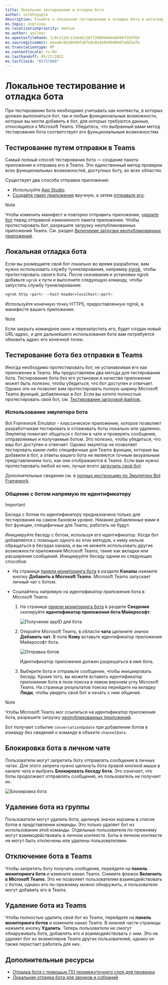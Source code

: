 ```yaml
---
title: Локальное тестирование и отладка бота
author: surbhigupta
description: Узнайте о локальном тестировании и отладке бота в интегрированной среде разработки Teams с помощью загрузки неопубликованных приложений, вне Teams с помощью эмулятора бота и посредством прямого общения с ботом.
ms.topic: overview
ms.localizationpriority: medium
ms.author: anclear
ms.openlocfilehash: 1c0c2124c12e9ab13bf72008e8dda0846f35d768
ms.sourcegitcommit: eeaa8cbb10b9dfa97e9c8e169e9940ddfe683a7b
ms.translationtype: MT
ms.contentlocale: ru-RU
ms.lasthandoff: 05/27/2022
ms.locfileid: "65757600"
---
```

# <a name="test-and-debug-your-bot-locally"></a>Локальное тестирование и отладка бота

При тестировании бота необходимо учитывать как контексты, в которых должен выполняться бот, так и любые функциональные возможности, которые вы могли добавить в бот, для которых требуются данные, относящиеся к Microsoft Teams. Убедитесь, что выбранный вами метод тестирования бота соответствует его функциональным возможностям.

## <a name="test-by-uploading-to-teams"></a>Тестирование путем отправки в Teams

Самый полный способ тестирования бота — создание пакета приложения и отправка его в Teams. Это единственный метод проверки всех функциональных возможностей, доступных боту, во всех областях.

Существует два способа отправки приложения:

* Используйте [App Studio](~/concepts/build-and-test/app-studio-overview.md).
* [Создайте пакет приложения](~/concepts/build-and-test/apps-package.md) вручную, а затем [отправьте его](~/concepts/deploy-and-publish/apps-upload.md).

> [!NOTE]
> Чтобы изменить манифест и повторно отправить приложение, [удалите бот](#delete-a-bot-from-teams) перед отправкой измененного пакета приложения.
> Чтобы протестировать бот, разрешите загрузку неопубликованных приложений Teams. См. раздел [Включение загрузки неопубликованных приложений](/microsoftteams/platform/concepts/build-and-test/prepare-your-o365-tenant#enable-custom-teams-apps-and-turn-on-custom-app-uploading).

## <a name="debug-your-bot-locally"></a>Локальная отладка бота

Если вы размещаете свой бот локально во время разработки, вам нужно использовать службу туннелирования, например [ngrok](https://ngrok.com/), чтобы протестировать своего бота. После скачивания и установки ngrok добавьте `ngrok` к пути и выполните следующую команду, чтобы запустить службу туннелирования:

```bash
ngrok http <port> --host-header=localhost:<port>
```

Используйте конечную точку HTTPS, предоставленную ngrok, в манифесте вашего приложения.

> [!NOTE]
> Если закрыть командное окно и перезапустить его, будет создан новый URL-адрес, и для дальнейшего использования бота вам потребуется обновить адрес его конечной точки.

## <a name="test-your-bot-without-uploading-to-teams"></a>Тестирование бота без отправки в Teams

Иногда необходимо протестировать бот, не устанавливая его как приложение в Teams. Мы предоставляем два метода для тестирования бота. Тестирование бота без его установки в качестве приложения может быть полезно, чтобы убедиться, что бот доступен и отвечает. Однако это не позволит вам протестировать полную ширину Microsoft Teams функций, добавленных в бот. Если вы хотите полностью протестировать свой бот, см. [Тестирование загрузкой файлов ](#test-by-uploading-to-teams).

### <a name="use-the-bot-emulator"></a>Использование эмулятора бота

Bot Framework Emulator - классическое приложение, которое позволяет разработчикам тестировать и отлаживать боты локально или удаленно. Эмулятор помогает общаться с ботом в чате и проверять сообщения, отправляемые и получаемые ботом. Это полезно, чтобы убедиться, что ваш бот доступен и отвечает. Однако эмулятор не позволяет тестировать какие-либо специфичные для Teams функции, которые вы добавили в бот, а ответы вашего бота не являются точным визуальным представлением того, как они отображаются в Teams. Если вам нужно протестировать любой из них, лучше всего [загрузить свой бот](#test-by-uploading-to-teams).

Дополнительные сведения см. в [полных инструкциях по Эмулятору Bot Framework](/azure/bot-service/bot-service-debug-emulator?view=azure-bot-service-4.0&preserve-view=true).

### <a name="talk-to-your-bot-directly-by-id"></a>Общение с ботом напрямую по идентификатору

> [!Important]
> Беседа с ботом по идентификатору предназначена только для тестирования на самом базовом уровне. Никакие добавленные вами в бот функции, специфичные для Teams, работать не будут.

Инициируйте беседу с ботом, используя его идентификатор. Когда бот добавляется с помощью одного из этих методов, к нему нельзя обращаться в беседах канала, и вы не можете использовать другие возможности приложения Microsoft Teams, такие как вкладки или расширения сообщений. Инициируйте беседу одним из следующих способов:

* На странице [панели мониторинга бота](https://dev.botframework.com/bots) в разделе **Каналы** нажмите кнопку **Добавить в Microsoft Teams**. Microsoft Teams запускает личный чат с ботом.

* Ссылайтесь напрямую на идентификатор приложения бота в Microsoft Teams:
   1. На странице [панели мониторинга бота](https://dev.botframework.com/bots) в разделе **Сведения** скопируйте **идентификатор приложения бота Майкрософт**.
  
      ![Получение appID для бота](~/assets/images/bots_appid_botframework.png)
  
   2. Откройте Microsoft Teams, в области **чата** щелкните значок **Добавить чат**. В поле **Кому** вставьте идентификатор приложения Майкрософт бота.
  
      ![Отправка ботов](~/assets/images/bots_uploading.png)

      Идентификатор приложения должен разрешаться в имя бота.

   3. Выберите бота и отправьте сообщение, чтобы инициировать беседу.
      Кроме того, вы можете вставить идентификатор приложения бота в поле поиска в левом верхнем углу Microsoft Teams. На странице результатов поиска перейдите на вкладку **Люди**, чтобы увидеть свой бот и начать с ним общение.

> [!Note]
> Чтобы Microsoft Teams мог ссылаться на идентификатор приложения бота, разрешите загрузку [неопубликованных приложений](/microsoftteams/platform/concepts/build-and-test/prepare-your-o365-tenant#enable-custom-teams-apps-and-turn-on-custom-app-uploading).

Бот получает событие `conversationUpdate` при добавлении ботов в команду без сведений о команде в объекте `channelData`.

## <a name="block-a-bot-in-personal-chat"></a>Блокировка бота в личном чате

Пользователи могут запретить боту отправлять сообщения в личных чатах. Для этого запрета нужно щелкнуть бота правой кнопкой мыши в канале чата и выбрать **Блокировать беседу бота**. Это означает, что боты продолжают отправлять сообщения, но пользователь не получает их.

![Блокировка бота](~/assets/images/bots/botdisable.png)

## <a name="remove-a-bot-from-a-team"></a>Удаление бота из группы

Пользователи могут удалить бота, щелкнув значок корзины в списке ботов в представлении команды. Это только удаляет бот из использования этой команды. Отдельные пользователи по-прежнему могут взаимодействовать в личном контексте. Боты в личном контексте не могут быть отключены или удалены пользователями.

## <a name="disable-a-bot-in-teams"></a>Отключение бота в Teams

Чтобы запретить боту получать сообщения, перейдите на **панель мониторинга бота** и измените канал Teams. Снимите флажок **Включить в Microsoft Teams**. Это не позволяет пользователям взаимодействовать с ботом, однако его по-прежнему можно обнаружить, и пользователи могут добавить его в Teams.

## <a name="delete-a-bot-from-teams"></a>Удаление бота из Teams

Чтобы полностью удалить свой бот из Teams, перейдите на **панель мониторинга ботов** и измените канал Teams. В нижней части страницы нажмите кнопку **Удалить**. Теперь пользователи не смогут обнаруживать бота, добавлять его и взаимодействовать с ним. Это не удаляет бот из экземпляров Teams других пользователей, однако он также перестает работать для них.

## <a name="see-also"></a>Дополнительные ресурсы

* [Отладка бота с помощью ПО промежуточного слоя для проверки](/azure/bot-service/bot-service-debug-inspection-middleware)
* [Локальная отладка бота для звонков и собраний](~/bots/calls-and-meetings/debugging-local-testing-calling-meeting-bots.md)
